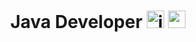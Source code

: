 
<h1 align="center">Java Developer
  <img src="https://cdn.jsdelivr.net/gh/devicons/devicon/icons/java/java-original.svg" height="28" alt="java" />
  <img src="https://cdn.jsdelivr.net/gh/devicons/devicon/icons/spring/spring-original.svg" height="28" alt="spring" />
</h1>
